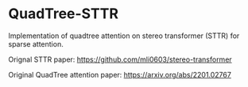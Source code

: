 # QuadTree-STTR
Implementation of quadtree attention on stereo transformer (STTR) for sparse attention.

Orignal STTR paper: https://github.com/mli0603/stereo-transformer

Original QuadTree attention paper: https://arxiv.org/abs/2201.02767
